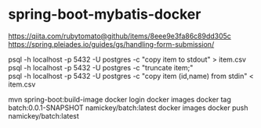 # spring-boot-mybatis-docker

https://qiita.com/rubytomato@github/items/8eee9e3fa86c89dd305c  
https://spring.pleiades.io/guides/gs/handling-form-submission/  


psql -h localhost -p 5432 -U postgres -c "copy item to stdout" > item.csv  
psql -h localhost -p 5432 -U postgres -c "truncate item;"  
psql -h localhost -p 5432 -U postgres -c "copy item (id,name) from stdin" < item.csv  


mvn spring-boot:build-image
docker login
docker images
docker tag batch:0.0.1-SNAPSHOT namickey/batch:latest
docker images
docker push namickey/batch:latest

